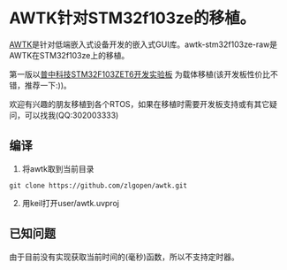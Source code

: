 # AWTK针对STM32f103ze的移植。

[AWTK](https://github.com/zlgopen/awtk)是针对低端嵌入式设备开发的嵌入式GUI库。awtk-stm32f103ze-raw是AWTK在STM32f103ze上的移植。

第一版以[普中科技STM32F103ZET6开发实验板](https://item.taobao.com/item.htm?spm=a230r.1.14.1.50a130e8TMKYMC&id=558855281660&ns=1&abbucket=5#detail) 为载体移植(该开发板性价比不错，推荐一下:))。

欢迎有兴趣的朋友移植到各个RTOS，如果在移植时需要开发板支持或有其它疑问，可以找我(QQ:302003333)

## 编译

1. 将awtk取到当前目录

```
git clone https://github.com/zlgopen/awtk.git
```

2. 用keil打开user/awtk.uvproj

## 已知问题

由于目前没有实现获取当前时间的(毫秒)函数，所以不支持定时器。
